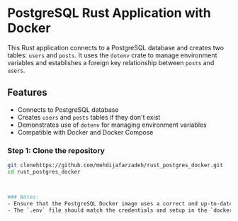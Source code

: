 # PostgreSQL Rust Application with Docker

This Rust application connects to a PostgreSQL database and creates two tables: `users` and `posts`. It uses the `dotenv` crate to manage environment variables and establishes a foreign key relationship between `posts` and `users`.

## Features

- Connects to PostgreSQL database
- Creates `users` and `posts` tables if they don't exist
- Demonstrates use of `dotenv` for managing environment variables
- Compatible with Docker and Docker Compose



### Step 1: Clone the repository

```bash
git clonehttps://github.com/mehdijafarzadeh/rust_postgres_docker.git
cd rust_postgres_docker



### Notes:
- Ensure that the PostgreSQL Docker image uses a correct and up-to-date version (e.g., `postgres:latest`).
- The `.env` file should match the credentials and setup in the `docker-compose.yml` file.
